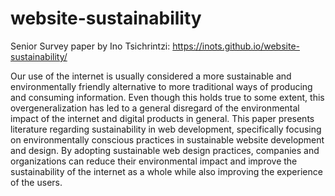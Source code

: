 # website-sustainability
Senior Survey paper by Ino Tsichrintzi:
https://inots.github.io/website-sustainability/

Our use of the internet is usually considered a more sustainable and environmentally friendly alternative to more traditional ways of producing and consuming information. Even though this holds true to some extent, this overgeneralization has led to a general disregard of the environmental impact of the internet and digital products in general. This paper presents literature regarding sustainability in web development, specifically focusing on environmentally conscious practices in sustainable website development and design. By adopting sustainable web design practices, companies and organizations can reduce their environmental impact and improve the sustainability of the internet as a whole while also improving the experience of the users.
